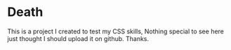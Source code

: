 # Death
This is a project I created to test my CSS skills, Nothing special to see here just thought I should upload it on github. Thanks.
